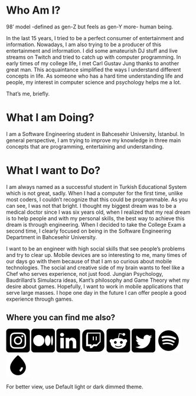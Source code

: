 # Who Am I?

98’ model -defined as gen-Z but feels as gen-Y more- human being. 

In the last 15 years, I tried to be a perfect consumer of entertainment and information. Nowadays, I am also trying to be a producer of this entertainment and information. I did some amateurish DJ stuff and live streams on Twitch and tried to catch up with computer programming. In early times of my college life, I met Carl Gustav Jung thanks to another great man. This acquaintance simplified the ways I understand different concepts in life. As someone who has a hard time understanding life and people, my interest in computer science and psychology helps me a lot. 

That’s me, briefly.

# What I am Doing?

I am a Software Engineering student in Bahcesehir University, İstanbul. In general perspective, I am trying to improve my knowledge in three main concepts that are programming, entertaining and understanding. 

# What I want to Do?

I am always named as a successful student in Turkish Educational System which is not great, sadly. When I had a computer for the first time, unlike most coders, I couldn’t recognize that this could be programmable. As you can see, I was not that bright. I thought my biggest dream was to be a medical doctor since I was six years old, when I realized that my real dream is to help people and with my personal skills, the best way to achieve this dream is through engineering. When I decided to take the College Exam a second time, I clearly focused on being in the Software Engineering Department in Bahcesehir University.

I want to be an engineer with high social skills that see people’s problems and try to clear up. Mobile devices are so interesting to me, many times of our days go with them because of that I am so curious about mobile technologies. The social and creative side of my brain wants to feel like a Chef who serves experience, not just food. Jungian Psychology, Baudrillard’s Simulacra ideas, Kant’s philosophy and Game Theory whet my desire about games. Hopefully, I want to work in mobile applications that serve large masses. I hope one day in the future I can offer people a good experience through games.

## Where you can find me also?

[![instagram][1.1]][1]
[![medium][2.1]][2]
[![linkedin][3.1]][3]
[![twitch][4.1]][4]
[![reddit][5.1]][5]
[![twitter][6.1]][6]
[![spotify][7.1]][7]
[![eksi][8.1]][8]

For better view, use Default light or dark dimmed theme. 

<!-- icons -->
[1.1]: https://github.com/burhanemirkeles/burhanemirkeles/blob/main/images/instagram.png?raw=true
[2.1]: https://github.com/burhanemirkeles/burhanemirkeles/blob/main/images/medium.png?raw=true
[3.1]: https://github.com/burhanemirkeles/burhanemirkeles/blob/main/images/linkedin.png?raw=true
[4.1]: https://github.com/burhanemirkeles/burhanemirkeles/blob/main/images/twitch.png?raw=true
[5.1]: https://github.com/burhanemirkeles/burhanemirkeles/blob/main/images/reddit.png?raw=true
[6.1]: https://github.com/burhanemirkeles/burhanemirkeles/blob/main/images/twitter.png?raw=true
[7.1]: https://github.com/burhanemirkeles/burhanemirkeles/blob/main/images/spotify.png?raw=true
[8.1]: https://github.com/burhanemirkeles/burhanemirkeles/blob/main/images/drop.png?raw=true



<!-- links to your social media accounts -->
[1]: https://www.instagram.com/emirkeles.png/
[2]: https://bemirkeles.medium.com/
[3]: https://www.linkedin.com/in/emir-kele%C5%9F-710236156/
[4]: https://www.twitch.tv/kutalan
[5]: https://www.reddit.com/user/kutalan
[6]: https://twitter.com/emirkelesdocs
[7]: https://open.spotify.com/user/21onsxqmjfevmoiamacovcl7q?si=81f5c91cd4364dd4
[8]: https://eksisozluk.com/biri/kutalan







<!--
**burhanemirkeles/burhanemirkeles** is a ✨ _special_ ✨ repository because its `README.md` (this file) appears on your GitHub profile.

Here are some ideas to get you started:

- 🔭 I’m currently working on ...
- 🌱 I’m currently learning ...
- 👯 I’m looking to collaborate on ...
- 🤔 I’m looking for help with ...
- 💬 Ask me about ...
- 📫 How to reach me: ...
- 😄 Pronouns: ...
- ⚡ Fun fact: ...
-->
